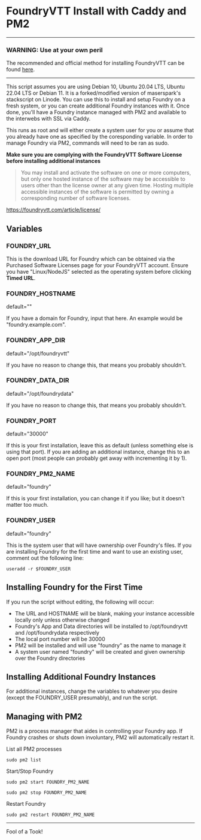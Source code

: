 # FoundryVTT Install with Caddy and PM2

---
### WARNING: Use at your own peril
The recommended and official method for installing FoundryVTT can be found [here](https://foundryvtt.com/article/installation/).

---

This script assumes you are using Debian 10, Ubuntu 20.04 LTS, Ubuntu 22.04 LTS or Debian 11. It is a forked/modified version of maserspark's stackscript on Linode. You can use this to install and setup Foundry on a fresh system, or you can create additional Foundry instances with it. Once done, you'll have a Foundry instance managed with PM2 and available to the interwebs with SSL via Caddy.

This runs as root and will either create a system user for you or assume that you already have one as specified by the coresponding variable. In order to manage Foundry via PM2, commands will need to be ran as sudo.

**Make sure you are complying with the FoundryVTT Software License before installing additional instances**

> You may install and activate the software on one or more computers, but only one hosted instance of the software may be accessible to users other than the license owner at any given time. Hosting multiple accessible instances of the software is permitted by owning a corresponding number of software licenses.

https://foundryvtt.com/article/license/

## Variables

### FOUNDRY_URL

This is the download URL for Foundry which can be obtained via the Purchased Software Licenses page for your FoundryVTT account. Ensure you have "Linux/NodeJS" selected as the operating system before clicking **Timed URL**.

### FOUNDRY_HOSTNAME

default=""

If you have a domain for Foundry, input that here. An example would be "foundry.example.com".

### FOUNDRY_APP_DIR

default="/opt/foundryvtt"

If you have no reason to change this, that means you probably shouldn't.

### FOUNDRY_DATA_DIR

default="/opt/foundrydata"

If you have no reason to change this, that means you probably shouldn't.

### FOUNDRY_PORT

default="30000"

If this is your first installation, leave this as default (unless something else is using that port). If you are adding an additional instance, change this to an open port (most people can probably get away with incrementing it by 1).

### FOUNDRY_PM2_NAME

default="foundry"

If this is your first installation, you can change it if you like; but it doesn't matter too much.

### FOUNDRY_USER

default="foundry"

This is the system user that will have ownership over Foundry's files. If you are installing Foundry for the first time and want to use an existing user, comment out the following line:
```
useradd -r $FOUNDRY_USER
```

## Installing Foundry for the First Time

If you run the script without editing, the following will occur:

* The URL and HOSTNAME will be blank, making your instance accessible locally only unless otherwise changed
* Foundry's App and Data directories will be installed to /opt/foundryvtt and /opt/foundrydata respectively
* The local port number will be 30000
* PM2 will be installed and will use "foundry" as the name to manage it
* A system user named "foundry" will be created and given ownership over the Foundry directories

## Installing Additional Foundry Instances

For additional instances, change the variables to whatever you desire (except the FOUNDRY_USER presumably), and run the script.

## Managing with PM2

PM2 is a process manager that aides in controlling your Foundry app. If Foundry crashes or shuts down involuntary, PM2 will automatically restart it.

List all PM2 processes
```
sudo pm2 list
```

Start/Stop Foundry
```
sudo pm2 start FOUNDRY_PM2_NAME
```
```
sudo pm2 stop FOUNDRY_PM2_NAME
```

Restart Foundry
```
sudo pm2 restart FOUNDRY_PM2_NAME
```
---
Fool of a Took!
